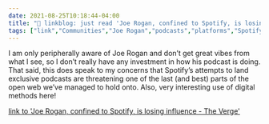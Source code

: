 ```yaml
---
date: 2021-08-25T10:18:44-04:00
title: "🔗 linkblog: just read 'Joe Rogan, confined to Spotify, is losing influence - The Verge'"
tags: ["link","Communities","Joe Rogan","podcasts","platforms","Spotify"]
---
```

I am only peripherally aware of Joe Rogan and don’t get great vibes from what I see, so I don’t really have any investment in how his podcast is doing. That said, this does speak to my concerns that Spotify’s attempts to land exclusive podcasts are threatening one of the last (and best) parts of the open web we’ve managed to hold onto. Also, very interesting use of digital methods here!
 
[link to 'Joe Rogan, confined to Spotify, is losing influence - The Verge'](https://www.theverge.com/22632213/joe-rogan-experience-spotify-exclusive-audience-reach)
